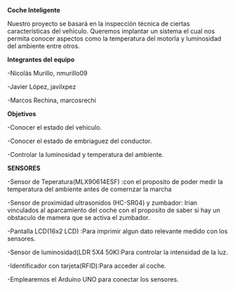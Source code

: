**Coche Inteligente**

Nuestro proyecto se basará en la inspección técnica de ciertas características del vehículo.
Queremos implantar un sistema el cual nos permita conocer aspectos como la temperatura del motorla y luminosidad del ambiente entre otros.



**Integrantes del equipo**

  -Nicolás Murillo, nmurillo09

  -Javier López, javilxpez

  -Marcos Rechina, marcosrechi


**Objetivos**

-Conocer el estado del vehiculo.

-Conocer el estado de embriaguez del conductor.

-Controlar la luminosidad y temperatura del ambiente.

**SENSORES**

-Sensor de Teperatura(MLX90614ESF) :con el proposito de poder medir la temperatura del ambiente antes de comernzar la marcha

-Sensor de proximidad ultrasonidos (HC-SR04) y zumbador: Irian vinculados al aparcamiento del coche con el proposito de saber si hay un obstaculo de mamera que se activa el zumbador.

-Pantalla LCD(16x2 LCD) :Para imprimir algun dato relevante medido con los sensores.

-Sensor de luminosidad(LDR 5X4 50K):Para controlar la intensidad de la luz. 

-Identificador con tarjeta(RFID):Para acceder al coche.

-Emplearemos el Arduino UNO para conectar los sensores.


